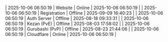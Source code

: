 | 2025-10-06 06:50:19 | Website | Online | 2025-10-06 06:50:19 |
| 2025-10-06 06:50:19 | Registration | Offline | 2025-09-09 16:40:23 |
| 2025-10-06 06:50:19 | Auth Server | Offline | 2025-08-18 09:33:31 |
| 2025-10-06 06:50:19 | Kezan (PvE) | Offline | 2025-08-03 17:58:02 |
| 2025-10-06 06:50:19 | Gurubashi (PvP) | Offline | 2025-08-23 21:44:06 |
| 2025-10-06 06:50:19 | Cloudflare | Online | 2025-10-06 06:50:19 |
